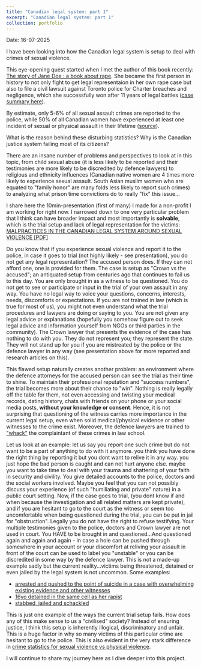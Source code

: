 ```yaml
---
title: "Canadian legal system: part 1"
excerpt: "Canadian legal system: part 1"
collection: portfolio
---
```


Date: 16-07-2025

I have been looking into how the Canadian legal system is setup to deal with crimes of sexual violence.

This eye-opening quest started when I met the author of this book recently: [The story of Jane Doe : a book about rape](https://www.torontopubliclibrary.ca/detail.jsp?Entt=RDM225940&R=225940). She became the first person in history to not only fight to get legal representaion in her own rape case but also to file a civil lawsuit against Toronto police for Charter breaches and negligence, which she successfully won after 11 years of legal battles ([case summary here](https://books.openedition.org/uop/544)). 

By estimate, only 5-6% of all sexual assault crimes are reported to the police, while 50% of all Canadian women have experienced at least one incident of sexual or physical assault in their lifetime ([source](https://www150.statcan.gc.ca/n1/pub/85-002-x/2024001/article/00007-eng.htm)). 

What is the reason behind these disturbing statistics? Why is the Canadian justice system failing most of its citizens?

There are an insane number of problems and perspectives to look at in this topic, from child sexual abuse (it is less likely to be reported and their testimonies are more likely to be discredited by defence lawyers) to religious and ethnicity influences (Canadian native women are 4 times more likely to experience sexual assault. South Asian muslim women who are equated to "family honor" are many folds less likely to report such crimes) to analyzing what prison time convictions do to really "fix" this issue...

I share here the 10min-presentation (first of many) I made for a non-profit I am working for right now. I narrowed down to one very particular problem that I think can have broader impact and most importantly is **solvable**, which is the trial setup and lack of legal representation for the victims:
[MALPRACTICES IN THE CANADIAN LEGAL SYSTEM AROUND SEXUAL VIOLENCE [PDF]](http://AroosaIjaz.github.io/files/Session2_SMA.pdf)

Do you know that if you experience sexual violence and report it to the police, in case it goes to trial (not highly likely - see presentation), you do not get any legal representation? The accused person does. If they can not afford one, one is provided for them. The case is setup as "Crown vs the accused"; an antiquated setup from centuries ago that continues to fail us to this day. You are only brought in as a witness to be questioned. You do not get to see or participate or input in the trial of your own assault in any way. You have no legal way to voice your questions, concerns, interests, needs, discomforts or expectations. If you are not trained in law (which is true for most of us), you might not even understand what the trial procedures and lawyers are doing or saying to you. You are not given any legal advice or explanations (hopefully you somehow figure out to seek legal advice and information yourself from NGOs or third parties in the community). The Crown lawyer that presents the evidence of the case has nothing to do with you. They do not represent you; they represent the state. They will not stand up for you if you are mistreated by the police or the defence lawyer in any way (see presentation above for more reported and research articles on this).   

This flawed setup naturally creates another problem: an environment where the defence attorneys for the accused person can see the trial as their time to shine. To maintain their professional reputation and "success numbers", the trial becomes more about their chance to "win". Nothing is really legally off the table for them, not even accessing and twisting your medical records, dating history, chats with friends on your phone or your social media posts, **without your knowledge or consent**. Hence, it is not surprising that questioning of the witness carries more importance in the current legal setup, even when solid medical/physical evidence or other witnesses to the crime exist. Moreover, the defence lawyers are trained to ["whack"](https://papers.ssrn.com/sol3/papers.cfm?abstract_id=2726304) the complaintant of these crimes in law school.

Let us look at an example: let us say you report one such crime but do not want to be a part of anything to do with it anymore. you think you have done the right thing by reporting it but you dont want to relive it in any way. you just hope the bad person is caught and can not hurt anyone else. maybe you want to take time to deal with your trauma and shattering of your faith in security and civility. You give detailed accounts to the police, doctors and the social workers involved. Maybe you feel that you can not possibly discuss your experience (of such "humiliating and private" nature) in a public court setting. Now, if the case goes to trial, (you dont know if and when because the investigation and all related matters are kept private), and if you are hesitant to go to the court as the witness or seem too uncomfortable when being questioned during the trial, you can be put in jail for "obstruction". Legally you do not have the right to refuse testifying. Your multiple testimonies given to the police, doctors and Crown lawyer are not used in court. You HAVE to be brought in and questioned...And questioned again and again and again - in case a hole can be pushed through somewhere in your account or your discomfort at reliving your assault in front of the court can be used to label you "unstable" or you can be discredited in some way by the defence lawyer. This is not a made-up example sadly but the current reality...victims being threatened, detained or even jailed  by the legal system is not uncommon. Some examples:
- [arrested and pushed to the point of suicide in a case with overwhelming existing evidence and other witnesses](https://www.canlii.org/en/ab/abqb/doc/2014/2014abqb676/2014abqb676.html?autocompleteStr=R.%20v.%20Khaery%2C%202014%20ABQB%20676&autocompletePos=1)
- [16yo detained in the same cell as her rapist](https://www.cbc.ca/news/canada/edmonton/edmonton-victims-sexual-assault-custody-alberta-1.4226601)
- [stabbed, jailed and schackled](https://www.cbc.ca/news/canada/edmonton/sex-assault-victim-jailed-ganley-1.4146682)

This is just one example of the ways the current trial setup fails. How does any of this make sense to us a "civilised" society? Instead of ensuring justice, I think this setup is inherently illogical, discriminatory and unfair. This is a huge factor in why so many victims of this particular crime are hesitant to go to the police. This is also evident in the very stark difference in [crime statistics for sexual violence vs physical violence](https://www150.statcan.gc.ca/n1/pub/85-002-x/2017001/article/54870-eng.htm).   

I will continue to share my journey here as I dive deeper into this project.

